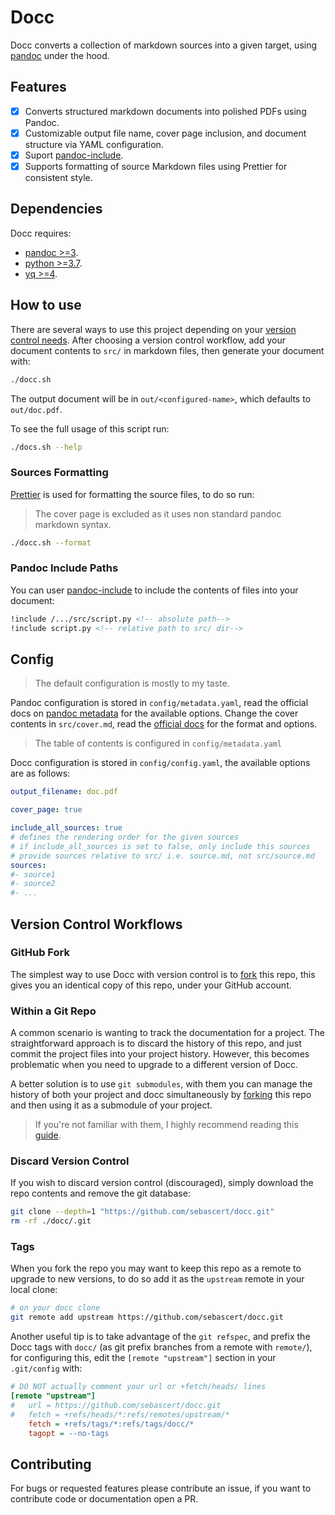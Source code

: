 # Docc

Docc converts a collection of markdown sources into a given target, using
[pandoc](https://pandoc.org/) under the hood.

## Features

- [x] Converts structured markdown documents into polished PDFs using Pandoc.
- [x] Customizable output file name, cover page inclusion, and document
      structure via YAML configuration.
- [x] Suport [pandoc-include](https://github.com/DCsunset/pandoc-include).
- [x] Supports formatting of source Markdown files using Prettier for
      consistent style.

## Dependencies

Docc requires:

- [pandoc >=3](https://pandoc.org/installing.html).
- [python >=3.7](https://www.python.org/downloads/).
- [yq >=4](https://github.com/mikefarah/yq/#install).

## How to use

There are several ways to use this project depending on your [version control
needs](#version-control-workflows). After choosing a version control workflow,
add your document contents to `src/` in markdown files, then generate your
document with:

```bash
./docc.sh
```

The output document will be in `out/<configured-name>`, which defaults to
`out/doc.pdf`.

To see the full usage of this script run:

```bash
./docs.sh --help
```

### Sources Formatting

[Prettier](https://prettier.io/) is used for formatting the source files, to do
so run:

> The cover page is excluded as it uses non standard pandoc markdown syntax.

```bash
./docc.sh --format
```

### Pandoc Include Paths

You can user [pandoc-include](https://github.com/DCsunset/pandoc-include) to
include the contents of files into your document:

```markdown
!include /.../src/script.py <!-- absolute path-->
!include script.py <!-- relative path to src/ dir-->
```

## Config

> The default configuration is mostly to my taste.

Pandoc configuration is stored in `config/metadata.yaml`, read the official docs on
[pandoc metadata](https://pandoc.org/MANUAL.html#metadata-variables) for the
available options. Change the cover contents in `src/cover.md`, read the
[official docs](https://pandoc.org/MANUAL.html#extension-pandoc_title_block) for
the format and options.

> The table of contents is configured in `config/metadata.yaml`

Docc configuration is stored in `config/config.yaml`, the available options are
as follows:

```yaml
output_filename: doc.pdf

cover_page: true

include_all_sources: true
# defines the rendering order for the given sources
# if include_all_sources is set to false, only include this sources
# provide sources relative to src/ i.e. source.md, not src/source.md
sources:
#- source1
#- source2
#- ...
```

## Version Control Workflows

### GitHub Fork

The simplest way to use Docc with version control is to
[fork](https://docs.github.com/en/pull-requests/collaborating-with-pull-requests/working-with-forks/about-forks)
this repo, this gives you an identical copy of this repo, under your GitHub
account.

### Within a Git Repo

A common scenario is wanting to track the documentation for a project. The
straightforward approach is to discard the history of this repo, and just
commit the project files into your project history. However, this becomes
problematic when you need to upgrade to a different version of Docc.

A better solution is to use `git submodules`, with them you can manage the
history of both your project and docc simultaneously by [forking](#github-fork)
this repo and then using it as a submodule of your project.

> If you're not familiar with them, I highly recommend reading this
> [guide](https://git-scm.com/book/en/v2/Git-Tools-Submodules).

### Discard Version Control

If you wish to discard version control (discouraged), simply download the repo
contents and remove the git database:

```bash
git clone --depth=1 "https://github.com/sebascert/docc.git"
rm -rf ./docc/.git
```

### Tags

When you fork the repo you may want to keep this repo as a remote to upgrade to
new versions, to do so add it as the `upstream` remote in your local clone:

```bash
# on your docc clone
git remote add upstream https://github.com/sebascert/docc.git
```

Another useful tip is to take advantage of the `git refspec`, and prefix the
Docc tags with `docc/` (as git prefix branches from a remote with `remote/`),
for configuring this, edit the `[remote "upstream"]` section in your
`.git/config` with:

```ini
# DO NOT actually comment your url or +fetch/heads/ lines
[remote "upstream"]
#	url = https://github.com/sebascert/docc.git
#	fetch = +refs/heads/*:refs/remotes/upstream/*
	fetch = +refs/tags/*:refs/tags/docc/*
	tagopt = --no-tags
```

## Contributing

For bugs or requested features please contribute an issue, if you want to
contribute code or documentation open a PR.
